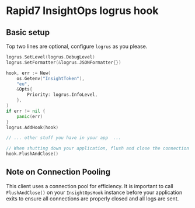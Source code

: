 # Rapid7 InsightOps logrus hook

## Basic setup

Top two lines are optional, configure `logrus` as you please.

```go
logrus.SetLevel(logrus.DebugLevel)
logrus.SetFormatter(&logrus.JSONFormatter{})

hook, err := New(
    os.Getenv("InsightToken"),
    "eu",
    &Opts{
        Priority: logrus.InfoLevel,
    },
)
if err != nil {
    panic(err)
}
logrus.AddHook(hook)

// ... other stuff you have in your app  ...

// When shutting down your application, flush and close the connection pool
hook.FlushAndClose()
```

## Note on Connection Pooling

This client uses a connection pool for efficiency. It is important to call `FlushAndClose()` on your `InsightOpsHook` instance before your application exits to ensure all connections are properly closed and all logs are sent.
